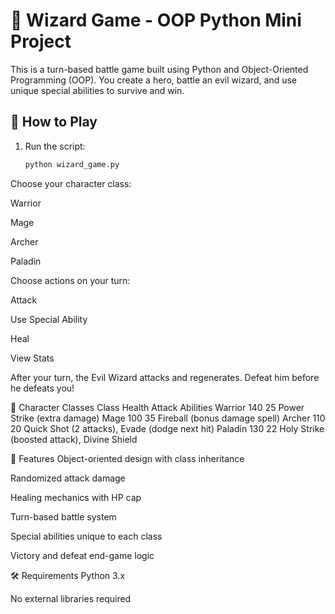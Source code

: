 # 🧙 Wizard Game - OOP Python Mini Project

This is a turn-based battle game built using Python and Object-Oriented Programming (OOP). You create a hero, battle an evil wizard, and use unique special abilities to survive and win.

## 🚀 How to Play

1. Run the script:
   ```bash
   python wizard_game.py
Choose your character class:

Warrior

Mage

Archer

Paladin

Choose actions on your turn:

Attack

Use Special Ability

Heal

View Stats

After your turn, the Evil Wizard attacks and regenerates. Defeat him before he defeats you!

🧬 Character Classes
Class	Health	Attack	Abilities
Warrior	140	25	Power Strike (extra damage)
Mage	100	35	Fireball (bonus damage spell)
Archer	110	20	Quick Shot (2 attacks), Evade (dodge next hit)
Paladin	130	22	Holy Strike (boosted attack), Divine Shield

🎯 Features
Object-oriented design with class inheritance

Randomized attack damage

Healing mechanics with HP cap

Turn-based battle system

Special abilities unique to each class

Victory and defeat end-game logic

🛠 Requirements
Python 3.x

No external libraries required
